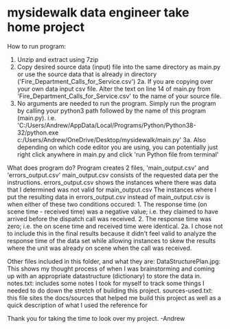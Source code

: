 # mysidewalk data engineer take home project
 
How to run program:
1. Unzip and extract using 7zip
2. Copy desired source data (input) file into the same directory as main.py
    or use the source data that is already in directory ('Fire_Department_Calls_for_Service.csv')
    2a. If you are copying over your own data input csv file. Alter the text on line 14 of main.py from 'Fire_Department_Calls_for_Service.csv' to the name of your source file. 
3. No arguments are needed to run the program. Simply run the program by calling your python3 path followed by the name of this program (main.py).
    i.e. 'C:/Users/Andrew/AppData/Local/Programs/Python/Python38-32/python.exe c:/Users/Andrew/OneDrive/Desktop/mysidewalk/main.py'
    3a. Also depending on which code editor you are using, you can potentially just right click anywhere in main.py and click 'run Python file from terminal'


What does program do?
Program creates 2 files, 'main_output.csv' and 'errors_output.csv'
main_output.csv consists of the requested data per the instructions. 
errors_output.csv shows the instances where there was data that I determined was not valid for main_output.csv
    The instances where I put the resulting data in errors_output.csv instead of main_output.csv is when either of these two conditions occured:
        1. The response time (on scene time - received time) was a negative value; i.e. they claimed to have arrived before the dispatch call was received.
        2. The response time was zero; i.e. the on scene time and received time were identical. 
            2a. I chose not to include this in the final results because it didn't feel valid to analyze the response time of the data set while allowing instances to skew the results where the unit was already on scene when the call was received. 


Other files included in this folder, and what they are:
DataStructurePlan.jpg: This shows my thought process of when I was brainstorming and coming up with an appropriate datastructure (dictionary) to store the data in.
notes.txt: includes some notes I took for myself to track some things I needed to do down the stretch of building this project.
sources-used.txt: this file sites the docs/sources that helped me build this project as well as a quick description of what I used the reference for

Thank you for taking the time to look over my project. 
-Andrew 